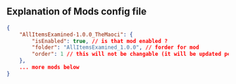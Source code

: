 ## Explanation of Mods config file

```json
{
    "AllItemsExamined-1.0.0_TheMaoci": {
		"isEnabled": true, // is that mod enabled ?
		"folder": "AllItemsExamined_1.0.0", // forder for mod
		"order": 1 // this will not be changable (it will be updated per each server start)
	},
    ... more mods below
}
```
